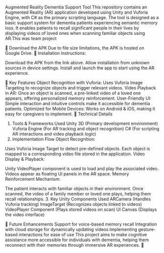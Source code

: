 Augmented Reality Dementia Support Tool
This repository contains an Augmented Reality (AR) application developed using Unity and Vuforia Engine, with C# as the primary scripting language. The tool is designed as a basic support system for dementia patients experiencing semantic memory loss. It enables patients to recall significant people in their lives by displaying videos of loved ones when scanning familiar objects using AR.This was team project


🔹 Download the APK
Due to file size limitations, the APK is hosted on Google Drive.
🔹 Installation Instructions:

Download the APK from the link above.
Allow installation from unknown sources in device settings.
Install and launch the app to start using the AR experience.

🔹 Key Features
Object Recognition with Vuforia: Uses Vuforia Image Targeting to recognize objects and trigger relevant videos.
Video Playback in AR: Once an object is scanned, a pre-linked video of a loved one appears, offering personalized memory reinforcement.
User-Friendly UI: Simple interaction and intuitive controls make it accessible for dementia patients.
Optimized for Mobile Devices: Works on Android & iOS, making it easy for caregivers to implement.
🔹 Technical Details
1. Tools & Frameworks Used
Unity 3D (Primary development environment)
Vuforia Engine (For AR tracking and object recognition)
C# (For scripting AR interactions and video playback logic)
2. Implementation Flow
Object Recognition:

Uses Vuforia Image Target to detect pre-defined objects.
Each object is mapped to a corresponding video file stored in the application.
Video Display & Playback:

Unity VideoPlayer component is used to load and play the associated video.
Videos appear as floating UI panels in the AR space.
Memory Reinforcement Mechanism:

The patient interacts with familiar objects in their environment.
Once scanned, the video of a family member or loved one plays, helping them recall relationships.
3. Key Unity Components Used
ARCamera (Handles Vuforia tracking)
ImageTarget (Recognizes objects linked to videos)
VideoPlayer Component (Plays stored videos on scan)
UI Canvas (Displays the video interface)

🔹 Future Enhancements
Support for voice-based memory recall
Integration with cloud storage for dynamically updating videos
Implementing gesture-based interactions for ease of use
This project aims to make cognitive assistance more accessible for individuals with dementia, helping them reconnect with their memories through immersive AR experiences. 🚀
